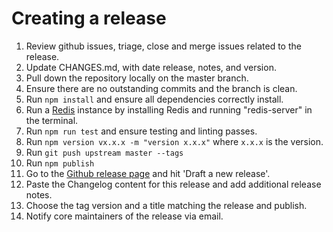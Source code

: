 # Creating a release

1.  Review github issues, triage, close and merge issues related to the release.
2.  Update CHANGES.md, with date release, notes, and version.
3.  Pull down the repository locally on the master branch.
4.  Ensure there are no outstanding commits and the branch is clean.
5.  Run `npm install` and ensure all dependencies correctly install.
6.  Run a [Redis][] instance by installing Redis and running "redis-server" in the terminal.
7.  Run `npm run test` and ensure testing and linting passes.
8.  Run `npm version vx.x.x -m "version x.x.x"` where `x.x.x` is the version.
9.  Run `git push upstream master --tags`
10.  Run `npm publish`
11. Go to the [Github release page][Releases] and hit 'Draft a new release'.
12. Paste the Changelog content for this release and add additional release notes.
13. Choose the tag version and a title matching the release and publish.
14. Notify core maintainers of the release via email.

[Releases]: https://github.com/senecajs/seneca-redis-cache/releases
[Redis]: http://redis.io/
